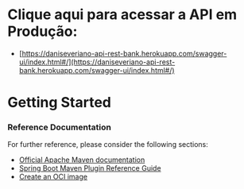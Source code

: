 # Clique aqui para acessar a API em Produção:
* [https://daniseveriano-api-rest-bank.herokuapp.com/swagger-ui/index.html#/](https://daniseveriano-api-rest-bank.herokuapp.com/swagger-ui/index.html#/)

# Getting Started

### Reference Documentation
For further reference, please consider the following sections:

* [Official Apache Maven documentation](https://maven.apache.org/guides/index.html)
* [Spring Boot Maven Plugin Reference Guide](https://docs.spring.io/spring-boot/docs/2.6.7/maven-plugin/reference/html/)
* [Create an OCI image](https://docs.spring.io/spring-boot/docs/2.6.7/maven-plugin/reference/html/#build-image)

